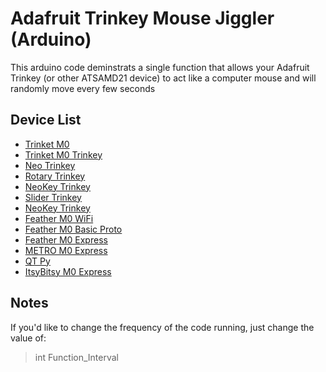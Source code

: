 # Adafruit Trinkey Mouse Jiggler (Arduino)
 This arduino code deminstrats a single function that allows your Adafruit Trinkey (or other ATSAMD21 device) to act like a computer mouse and will randomly move every few seconds

## Device List
* [Trinket M0](https://www.adafruit.com/product/3500)
* [Trinket M0 Trinkey](https://www.adafruit.com/product/5022)
* [Neo Trinkey](https://www.adafruit.com/product/4870)
* [Rotary Trinkey](https://www.adafruit.com/product/4964)
* [NeoKey Trinkey](https://www.adafruit.com/product/5020)
* [Slider Trinkey](https://www.adafruit.com/product/5021)
* [NeoKey Trinkey](https://www.adafruit.com/product/5020)
* [Feather M0 WiFi](https://www.adafruit.com/product/3010)
* [Feather M0 Basic Proto](https://www.adafruit.com/product/2772)
* [Feather M0 Express](https://www.adafruit.com/product/3403)
* [METRO M0 Express](https://www.adafruit.com/product/3505)
* [QT Py](https://www.adafruit.com/product/4600)
* [ItsyBitsy M0 Express](https://www.adafruit.com/product/3727)

## Notes
If you'd like to change the frequency of the code running, just change the value of: 
> int Function_Interval